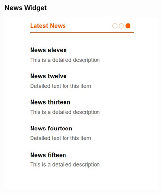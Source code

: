 ## News Widget


![Project News Widget](https://github.com/ibazuzo/News-Widget-with-API/blob/master/screenshot.JPG)